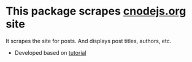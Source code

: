 # This package scrapes [cnodejs.org](https://cnodejs.org) site

It scrapes the site for posts.
And displays post titles, authors, etc.

* Developed based on [tutorial](https://github.com/alsotang/node-lessons/tree/master/lesson3)


